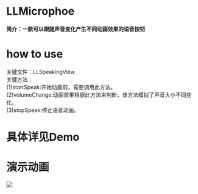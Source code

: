 # LLMicrophoe
<b>简介：一款可以跟随声音变化产生不同动画效果的语音按钮</b>

# how to use<br>
关键文件：LLSpeakingView<br>
关键方法：<br>
    (1)startSpeak:开始动画前，需要调用此方法。<br>
    (2)volumeChange:动画效果根据此方法来判断，该方法模拟了声音大小不同变化。<br>
    (3)stopSpeak:停止语音动画。<br>
    
# 具体详见Demo<br>

# 演示动画
  <img src="https://github.com/zhangxiaofeng02/LLMicrophoe/blob/master/LLMicrophone/%E6%BC%94%E7%A4%BA.gif"/>
